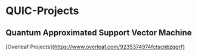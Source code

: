 # QUIC-Projects
## Quantum Approximated Support Vector Machine
[Overleaf Projects]{https://www.overleaf.com/9235374974fctscnbzqgrf}
